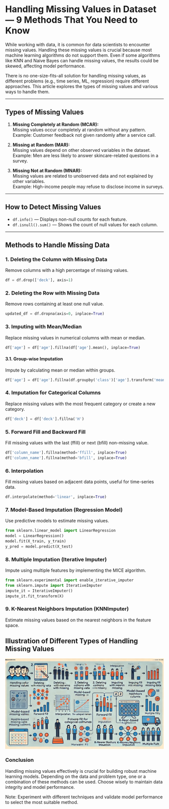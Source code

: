 # Handling Missing Values in Dataset — 9 Methods That You Need to Know

While working with data, it is common for data scientists to encounter missing values. Handling these missing values is crucial because most machine learning algorithms do not support them. Even if some algorithms like KNN and Naive Bayes can handle missing values, the results could be skewed, affecting model performance.  

There is no one-size-fits-all solution for handling missing values, as different problems (e.g., time series, ML, regression) require different approaches. This article explores the types of missing values and various ways to handle them.

---

## Types of Missing Values

1. **Missing Completely at Random (MCAR):**  
   Missing values occur completely at random without any pattern.  
   Example: Customer feedback not given randomly after a service call.

2. **Missing at Random (MAR):**  
   Missing values depend on other observed variables in the dataset.  
   Example: Men are less likely to answer skincare-related questions in a survey.

3. **Missing Not at Random (MNAR):**  
   Missing values are related to unobserved data and not explained by other variables.  
   Example: High-income people may refuse to disclose income in surveys.

---

## How to Detect Missing Values
- `df.info()` — Displays non-null counts for each feature.
- `df.isnull().sum()` — Shows the count of null values for each column.

---

## Methods to Handle Missing Data

### 1. **Deleting the Column with Missing Data**  
Remove columns with a high percentage of missing values.  
```python
df = df.drop(['deck'], axis=1)
```
### 2. **Deleting the Row with Missing Data**  
Remove rows containing at least one null value.  
```python
updated_df = df.dropna(axis=0, inplace=True)
```
### 3. **Imputing with Mean/Median**
Replace missing values in numerical columns with mean or median.
```python
df['age'] = df['age'].fillna(df['age'].mean(), inplace=True)
```
#### 3.1. **Group-wise Imputation**
Impute by calculating mean or median within groups.

```python
df['age'] = df['age'].fillna(df.groupby('class')['age'].transform('mean'))
```
### 4. **Imputation for Categorical Columns**
Replace missing values with the most frequent category or create a new category.

```python
df['deck'] = df['deck'].fillna('H')
```
### 5. **Forward Fill and Backward Fill**
Fill missing values with the last (ffill) or next (bfill) non-missing value.

```python
df['column_name'].fillna(method='ffill', inplace=True)
df['column_name'].fillna(method='bfill', inplace=True)
```
### 6. **Interpolation**
Fill missing values based on adjacent data points, useful for time-series data.

```python
df.interpolate(method='linear', inplace=True)
```
### 7. **Model-Based Imputation (Regression Model)**
Use predictive models to estimate missing values.

```python
from sklearn.linear_model import LinearRegression
model = LinearRegression()
model.fit(X_train, y_train)
y_pred = model.predict(X_test)
```
### 8. **Multiple Imputation (Iterative Imputer)**
Impute using multiple features by implementing the MICE algorithm.

```python
from sklearn.experimental import enable_iterative_imputer
from sklearn.impute import IterativeImputer
impute_it = IterativeImputer()
impute_it.fit_transform(X)
```
### 9. **K-Nearest Neighbors Imputation (KNNImputer)**
Estimate missing values based on the nearest neighbors in the feature space.

## Illustration of Different Types of Handling Missing Values
![Types of Cross-Validation](na.png)


### **Conclusion**
Handling missing values effectively is crucial for building robust machine learning models. Depending on the data and problem type, one or a combination of these methods can be used. Choose wisely to maintain data integrity and model performance.

Note: Experiment with different techniques and validate model performance to select the most suitable method.
